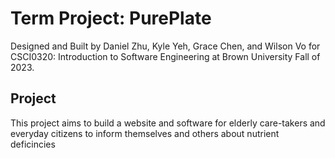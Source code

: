 # Term Project: PurePlate
Designed and Built by Daniel Zhu, Kyle Yeh, Grace Chen, and Wilson Vo for CSCI0320: Introduction to Software Engineering at Brown University Fall of 2023.
## Project
This project aims to build a website and software for elderly care-takers and everyday citizens to inform themselves and others about nutrient deficincies 

